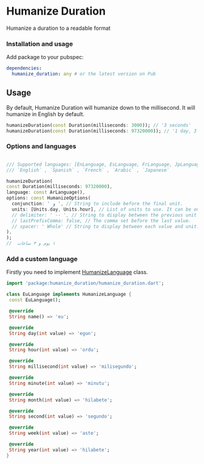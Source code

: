 # Humanize Duration

Humanize a duration to a readable format 

### Installation and usage ###

Add package to your pubspec:

```yaml
dependencies:
  humanize_duration: any # or the latest version on Pub
```

## Usage

By default, Humanize Duration will humanize down to the millisecond. It will humanize in English by default.

```dart
humanizeDuration(const Duration(milliseconds: 3000)); // '3 seconds'
humanizeDuration(const Duration(milliseconds: 97320000)); // '1 day, 3 hours, 2 minutes'
```

### Options and languages

  ```dart
  
/// Supported languages: [EnLanguage, EsLanguage, FrLanguage, JpLanguage, ArLanguage]
/// `English` , `Spanish` , `French` , `Arabic` , `Japanese`
  
 humanizeDuration(
  const Duration(milliseconds: 97320000),
  language: const ArLanguage(),
  options: const HumanizeOptions(
    conjunction: ' و ', // String to include before the final unit.
    units: [Units.day, Units.hour], // List of units to use. It can be one, or a combination of any, of the following
    // delimiter: ' -- ', // String to display between the previous unit and the next value.
    // lastPrefixComma: false, // The comma set before the last value.
    // spacer: ' Whole' // String to display between each value and unit.
  ),
);
 //  ١ يوم و ٣ ساعات

 ```
 
 ### Add a custom language
 Firstly you need to implement [HumanizeLanguage](https://github.com/X-SLAYER/Humanize_duration/blob/main/lib/src/humanize_language.dart) class.
 
 ```dart
import 'package:humanize_duration/humanize_duration.dart';

class EuLanguage implements HumanizeLanguage {
  const EuLanguage();

  @override
  String name() => 'eu';

  @override
  String day(int value) => 'egun';

  @override
  String hour(int value) => 'ordu';

  @override
  String millisecond(int value) => 'milisegundo';

  @override
  String minute(int value) => 'minutu';

  @override
  String month(int value) => 'hilabete';

  @override
  String second(int value) => 'segundo';

  @override
  String week(int value) => 'aste';

  @override
  String year(int value) => 'hilabete';
}


```
